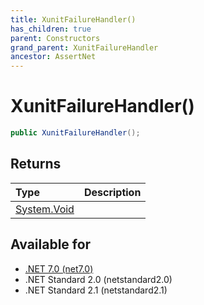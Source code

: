 ```yaml
---
title: XunitFailureHandler()
has_children: true
parent: Constructors
grand_parent: XunitFailureHandler
ancestor: AssertNet
---
```

# XunitFailureHandler()

```csharp
public XunitFailureHandler();
```

## Returns
|Type|Description|
|:-|:-|
|[System.Void](https://learn.microsoft.com/en-us/dotnet/api/system.void)||

## Available for
- [.NET 7.0 (net7.0)](https://versionsof.net/core/7.0/)
- .NET Standard 2.0 (netstandard2.0)
- .NET Standard 2.1 (netstandard2.1)
